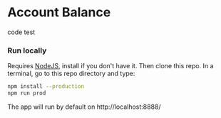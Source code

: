 # Account Balance
code test

<!-- ## Quick start -->
<!-- ### Live Demo
Try it here:
https://ellvtr.github.io/[some_app]/ -->

### Run locally
Requires [NodeJS](https://nodejs.org/en/), install if you don't have it.
Then clone this repo. In a terminal, go to this repo directory and type:
```bash
npm install --production
npm run prod
```

<!-- If you prefer docker, run this docker image:
```bash
docker run --name some_app -d -p 8080:8080 ellvtr/[some_app]
# Or with this script:
./run_docker.sh
```
 -->

The app will run by default on http://localhost:8888/
